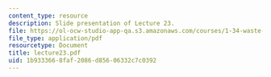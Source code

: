 ```yaml
---
content_type: resource
description: Slide presentation of Lecture 23.
file: https://ol-ocw-studio-app-qa.s3.amazonaws.com/courses/1-34-waste-containment-and-remediation-technology-spring-2004/1b9333668faf2086d85606332c7c0392_lecture23.pdf
file_type: application/pdf
resourcetype: Document
title: lecture23.pdf
uid: 1b933366-8faf-2086-d856-06332c7c0392
---
```

